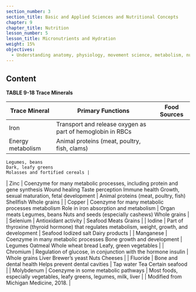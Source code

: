 ```yaml
---
section_number: 3
section_title: Basic and Applied Sciences and Nutritional Concepts
chapter: 9
chapter_title: Nutrition
lesson_number: 5
lesson_title: Micronutrients and Hydration
weight: 15%
objectives:
  - Understanding anatomy, physiology, movement science, metabolism, nutrition, and supplementation.
---
```


## Content
**TABLE 9-18 Trace Minerals**

| Trace Mineral | Primary Functions | Food Sources |
|---|---|---|
| Iron | Transport and release oxygen as part of hemoglobin in RBCs
	Energy metabolism | Animal proteins (meat, poultry, fish, clams)
	Legumes, beans
	Dark, leafy greens
	Molasses and fortified cereals |
| Zinc | Coenzyme for many metabolic processes, including protein and gene synthesis
	Wound healing
	Taste perception
	Immune health
	Growth, sexual maturation, fetal development | Animal proteins (meat, poultry, fish)
	Shellfish
	Whole grains |
| Copper | Coenzyme for many metabolic processes
	metabolism
	Role in iron absorption and metabolism | Organ meats
	Legumes, beans
	Nuts and seeds (especially cashews)
	Whole grains |
| Selenium | Antioxidant activity | Seafood
	Meats
	Grains |
| Iodine | Part of thyroxine (thyroid hormone) that regulates metabolism, weight, growth, and development | Seafood
	Iodized salt
	Dairy products |
| Manganese | Coenzyme in many metabolic processes
	Bone growth and development | Legumes
	Oatmeal
	Whole wheat bread
	Leafy, green vegetables |
| Chromium | Regulation of glucose, in conjunction with the hormone insulin | Whole grains
	Liver
	Brewer’s yeast
	Nuts
	Cheeses |
| Fluoride | Bone and dental health
	Helps prevent dental cavities | Tap water
	Tea
	Certain seafood |
| Molybdenum | Coenzyme in some metabolic pathways | Most foods, especially vegetables, leafy greens, legumes, milk, liver |
| Modified from Michigan Medicine, 2018. |